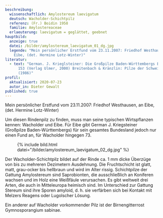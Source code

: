 ```yaml
---
beschreibung:
  wissenschaftlich: Amylostereum laevigatum
  deutsch: Wacholder-Schichtpilz
  referenz: (Fr.) Boidin 1958
  familie: Amylostereaceae
  erlaeuterung: laevigatum = geglättet, geebnet
hauptbild:
  anzeige: true
  datei: /bilder/amylostereum_laevigatum_01_dg.jpg
  legende: "Mein persönlicher Erstfund vom 23.11.2007: Friedhof Westhausen, an
    Eibe, (det. Hermine Lotz-Winter)"
literatur:
  - text: "German. J. Krieglsteiner: Die Großpilze Baden-Württembergs Bd. 1, Seite
      153 (Verlag Ulmer, 2000) Breitenbach & Kränzlin: Pilze der Schweiz Band 2
      (1986)"
profil:
  aktualisiert: 2020-07-23
  autor_in: Dieter Gewalt
published: true
---
```

Mein persönlicher Erstfund vom 23.11.2007: Friedhof Westhausen, an Eibe, (det. Hermine Lotz-Winter)

Um diesen Rindenpilz zu finden, muss man seine typischen Wirtspflanzen kennen: Wacholder und Eibe. Für Eibe gibt German J. Kriegsteiner (Großpilze Baden-Württembergs) für sein gesamtes Bundesland jedoch nur einen Fund an, für Wacholder hingegen 73.

<figure class="standard">
  {% include bild.html datei="/bilder/amylostereum_laevigatum_02_dg.jpg" %}
</figure>

Der Wacholder-Schichtpilz bildet auf der Rinde ca. 1 mm dicke Überzüge von bis zu mehreren Dezimetern Ausdehnung. Die Fruchtschicht ist glatt, matt, grau-ocker bis hellbraun und wird im Alter rissig.
Schichtpilze der Gattung Amylostereum sind Saprobionten, die ausschließlich an Koniferen wachsen und im Holz eine Weißfäule verursachen. Es gibt weltweit drei Arten, die auch in Mitteleuropa heimisch sind. Im Unterschied zur Gattung Stereum sind ihre Sporen amyloid, d. h. sie verfärben sich bei Kontakt mit Melzers Reagens oder Lugolscher Lösung.

Ein anderer auf Wacholder vorkommender Pilz ist der Birnengitterrost Gymnosporangium sabinae.